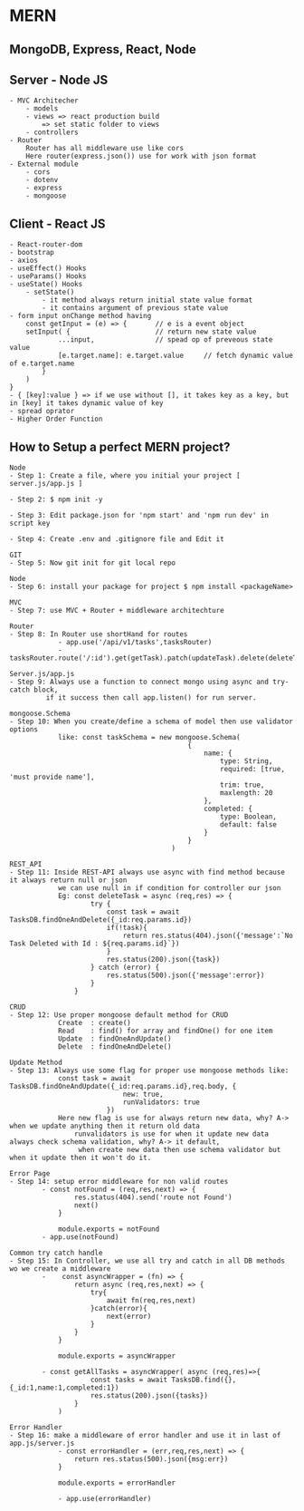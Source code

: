 # MERN

## MongoDB, Express, React, Node

## Server - Node JS
    - MVC Architecher
        - models
        - views => react production build
            => set static folder to views
        - controllers
    - Router
        Router has all middleware use like cors
        Here router(express.json()) use for work with json format
    - External module
        - cors
        - dotenv
        - express
        - mongoose

## Client - React JS
    - React-router-dom
    - bootstrap
    - axios
    - useEffect() Hooks
    - useParams() Hooks
    - useState() Hooks
        - setState() 
            - it method always return initial state value format
            - it contains argument of previous state value
    - form input onChange method having
        const getInput = (e) => {       // e is a event object
		setInput( {                     // return new state value
				...input,               // spead op of preveous state value
				[e.target.name]: e.target.value     // fetch dynamic value of e.target.name
			}
		)
	}
    - { [key]:value } => if we use without [], it takes key as a key, but in [key] it takes dynamic value of key
    - spread oprator
    - Higher Order Function

## How to Setup a perfect MERN project? 

    Node
    - Step 1: Create a file, where you initial your project [ server.js/app.js ]

    - Step 2: $ npm init -y

    - Step 3: Edit package.json for 'npm start' and 'npm run dev' in script key

    - Step 4: Create .env and .gitignore file and Edit it

    GIT
    - Step 5: Now git init for git local repo

    Node
    - Step 6: install your package for project $ npm install <packageName>

    MVC
    - Step 7: use MVC + Router + middleware architechture

    Router
    - Step 8: In Router use shortHand for routes
                - app.use('/api/v1/tasks',tasksRouter)
                - tasksRouter.route('/:id').get(getTask).patch(updateTask).delete(deleteTask)

    Server.js/app.js
    - Step 9: Always use a function to connect mongo using async and try-catch block,
             if it success then call app.listen() for run server.

    mongoose.Schema
    - Step 10: When you create/define a schema of model then use validator options
                like: const taskSchema = new mongoose.Schema(
                                                {
                                                    name: {
                                                        type: String,
                                                        required: [true, 'must provide name'],
                                                        trim: true,
                                                        maxlength: 20
                                                    },
                                                    completed: {
                                                        type: Boolean,
                                                        default: false
                                                    }
                                                }
                                            ) 

    REST_API
    - Step 11: Inside REST-API always use async with find method because it always return null or json 
                we can use null in if condition for controller our json 
                Eg: const deleteTask = async (req,res) => {
                        try {
                            const task = await TasksDB.findOneAndDelete({_id:req.params.id})
                            if(!task){
                                return res.status(404).json({'message':`No Task Deleted with Id : ${req.params.id}`})
                            }
                            res.status(200).json({task})
                        } catch (error) {
                            res.status(500).json({'message':error})
                        }
                    }

    CRUD
    - Step 12: Use proper mongoose default method for CRUD
                Create  : create()
                Read    : find() for array and findOne() for one item
                Update  : findOneAndUpdate()
                Delete  : findOneAndDelete()
    
    Update Method
    - Step 13: Always use some flag for proper use mongoose methods like:
                const task = await TasksDB.findOneAndUpdate({_id:req.params.id},req.body, {
                                new: true,
                                runValidators: true
                            })
                Here new flag is use for always return new data, why? A-> when we update anything then it return old data
                    runvalidators is use for when it update new data always check schema validation, why? A-> it default,
                     when create new data then use schema validator but when it update then it won't do it.  

    Error Page
    - Step 14: setup error middleware for non valid routes
            - const notFound = (req,res,next) => {
                    res.status(404).send('route not Found')
                    next()
                }

                module.exports = notFound
            - app.use(notFound)
    
    Common try catch handle
    - Step 15: In Controller, we use all try and catch in all DB methods wo we create a middleware
            -    const asyncWrapper = (fn) => {
                    return async (req,res,next) => {
                        try{
                            await fn(req,res,next)
                        }catch(error){
                            next(error)
                        }
                    }
                }

                module.exports = asyncWrapper

            - const getAllTasks = asyncWrapper( async (req,res)=>{
                        const tasks = await TasksDB.find({},{_id:1,name:1,completed:1})
                        res.status(200).json({tasks})
                    }
                )

    Error Handler
    - Step 16: make a middleware of error handler and use it in last of app.js/server.js
                - const errorHandler = (err,req,res,next) => {
                    return res.status(500).json({msg:err})
                }

                module.exports = errorHandler

                - app.use(errorHandler)

    